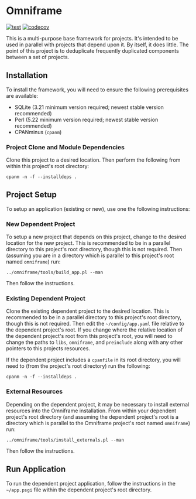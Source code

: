 # Omniframe

[![test](https://github.com/gryphonshafer/omniframe/workflows/test/badge.svg)](https://github.com/gryphonshafer/omniframe/actions?query=workflow%3Atest)
[![codecov](https://codecov.io/gh/gryphonshafer/omniframe/graph/badge.svg)](https://codecov.io/gh/gryphonshafer/omniframe)

This is a multi-purpose base framework for projects. It's intended to be used
in parallel with projects that depend upon it. By itself, it does little. The
point of this project is to deduplicate frequently duplicated components between
a set of projects.

## Installation

To install the framework, you will need to ensure the following prerequisites
are available:

- SQLite (3.21 minimum version required; newest stable version recommended)
- Perl (5.22 minimum version required; newest stable version recommended)
- CPANminus (`cpanm`)

### Project Clone and Module Dependencies

Clone this project to a desired location. Then perform the following from
within this project's root directory:

    cpanm -n -f --installdeps .

## Project Setup

To setup an application (existing or new), use one the following instructions:

### New Dependent Project

To setup a new project that depends on this project, change to the desired
location for the new project. This is recommended to be in a parallel directory
to this project's root directory, though this is not required. Then (assuming
you are in a directory which is parallel to this project's root named
`omniframe`) run:

    ../omniframe/tools/build_app.pl --man

Then follow the instructions.

### Existing Dependent Project

Clone the existing dependent project to the desired location. This is
recommended to be in a parallel directory to this project's root directory,
though this is not required. Then edit the `~/config/app.yaml` file relative to
the dependent project's root. If you change where the relative location of the
dependent project's root from this project's root, you will need to change the
paths to `libs`, `omniframe`, and `preinclude` along with any other pointers
to this projects resources.

If the dependent project includes a `cpanfile` in its root directory, you will
need to (from the project's root directory) run the following:

    cpanm -n -f --installdeps .

### External Resources

Depending on the dependent project, it may be necessary to install external
resources into the Omniframe installation. From within your dependent project's
root directory (and assuming the dependent project's root is a directory which
is parallel to the Omniframe project's root named `omniframe`) run:

    ../omniframe/tools/install_externals.pl --man

Then follow the instructions.

## Run Application

To run the dependent project application, follow the instructions in the
`~/app.psgi` file within the dependent project's root directory.
